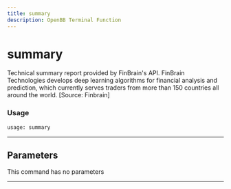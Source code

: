 ```yaml
---
title: summary
description: OpenBB Terminal Function
---
```


# summary

Technical summary report provided by FinBrain's API. FinBrain Technologies develops deep learning algorithms for financial analysis and prediction, which currently serves traders from more than 150 countries all around the world. [Source: Finbrain]

### Usage

```python
usage: summary
```

---

## Parameters

This command has no parameters

---

